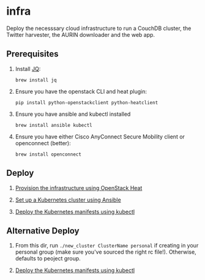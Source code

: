 # infra

Deploy the necesssary cloud infrastructure to run a CouchDB cluster, the
Twitter harvester, the AURIN downloader and the web app.

## Prerequisites

1. Install [JQ](https://stedolan.github.io/jq/):

       brew install jq

2. Ensure you have the openstack CLI and heat plugin:

       pip install python-openstackclient python-heatclient

3. Ensure you have ansible and kubectl installed

       brew install ansible kubectl

4. Ensure you have either Cisco AnyConnect Secure Mobility client or
   openconnect (better):

       brew install openconnect

## Deploy

1. [Provision the infrastructure using OpenStack Heat](./heat)

2. [Set up a Kubernetes cluster using Ansible](./ansible)

3. [Deploy the Kubernetes manifests using kubectl](./kubernetes)

## Alternative Deploy

1. From this dir, run `./new_cluster ClusterName personal` if creating in your
personal group (make sure you've sourced the right rc file!). Otherwise, defaults
to peoject group.

2. [Deploy the Kubernetes manifests using kubectl](./kubernetes)

